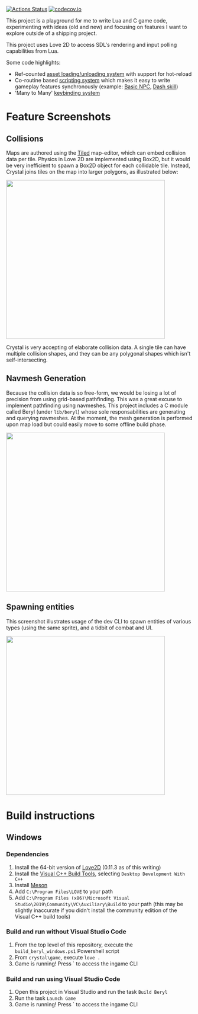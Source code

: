 [![Actions Status](https://github.com/agersant/crystal/workflows/Build/badge.svg)](https://github.com/agersant/crystal/actions) [![codecov.io](http://codecov.io/github/agersant/crystal/branch/master/graphs/badge.svg)](http://codecov.io/github/agersant/crystal)


This project is a playground for me to write Lua and C game code, experimenting with ideas (old and new) and focusing on features I want to explore outside of a shipping project.

This project uses Love 2D to access SDL's rendering and input polling capabilities from Lua.

Some code highlights:

- Ref-counted [asset loading/unloading system](game/engine/resources/Assets.lua) with support for hot-reload
- Co-routine based [scripting system](game/engine/script/Script.lua) which makes it easy to write gameplay features synchronously (example: [Basic NPC](game/content/NPC.lua), [Dash skill](game/content/skill/Dash.lua))
- 'Many to Many' [keybinding system](game/engine/input/InputDevice.lua)

# Feature Screenshots

## Collisions

Maps are authored using the [Tiled](http://www.mapeditor.org/) map-editor, which can embed collision data per tile. Physics in Love 2D are implemented using Box2D, but it would be very inefficient to spawn a Box2D object for each collidable tile. Instead, Crystal joins tiles on the map into larger polygons, as illustrated below:

<img src="docs/readme/crystal_physics_overlay.gif?raw=true" height="429"/>

Crystal is very accepting of elaborate collision data. A single tile can have multiple collision shapes, and they can be any polygonal shapes which isn't self-intersecting.

## Navmesh Generation

Because the collision data is so free-form, we would be losing a lot of precision from using grid-based pathfinding. This was a great excuse to implement pathfinding using navmeshes. This project includes a C module called Beryl (under `lib/beryl`) whose sole responsabilities are generating and querying navmeshes. At the moment, the mesh generation is performed upon map load but could easily move to some offline build phase.

<img src="docs/readme/crystal_navmesh_overlay.gif?raw=true" height="429"/>

## Spawning entities

This screenshot illustrates usage of the dev CLI to spawn entities of various types (using the same sprite), and a tidbit of combat and UI.

<img src="docs/readme/crystal_spawn.gif?raw=true" height="429"/>

# Build instructions

## Windows

### Dependencies
1. Install the 64-bit version of [Love2D](https://love2d.org/) (0.11.3 as of this writing)
2. Install the [Visual C++ Build Tools](http://landinghub.visualstudio.com/visual-cpp-build-tools), selecting `Desktop Development With C++`
3. Install [Meson](https://github.com/mesonbuild/meson/releases)
4. Add `C:\Program Files\LOVE` to your path
4. Add `C:\Program Files (x86)\Microsoft Visual Studio\2019\Community\VC\Auxiliary\Build` to your path (this may be slightly inaccurate if you didn't install the community edition of the Visual C++ build tools)

### Build and run without Visual Studio Code
1. From the top level of this repository, execute the `build_beryl_windows.ps1` Powershell script
2. From `crystal\game`, execute `love .`
3. Game is running! Press ` to access the ingame CLI

### Build and run using Visual Studio Code
1. Open this project in Visual Studio and run the task `Build Beryl`
2. Run the task `Launch Game`
3. Game is running! Press ` to access the ingame CLI

